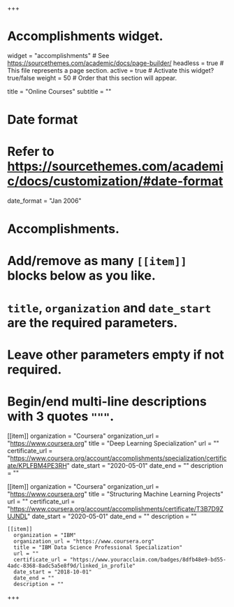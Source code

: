 +++
# Accomplishments widget.
widget = "accomplishments"  # See https://sourcethemes.com/academic/docs/page-builder/
headless = true  # This file represents a page section.
active = true  # Activate this widget? true/false
weight = 50  # Order that this section will appear.

title = "Online Courses"
subtitle = ""

# Date format
#   Refer to https://sourcethemes.com/academic/docs/customization/#date-format
date_format = "Jan 2006"

# Accomplishments.
#   Add/remove as many `[[item]]` blocks below as you like.
#   `title`, `organization` and `date_start` are the required parameters.
#   Leave other parameters empty if not required.
#   Begin/end multi-line descriptions with 3 quotes `"""`.

[[item]]
  organization = "Coursera"
  organization_url = "https://www.coursera.org"
  title = "Deep Learning Specialization"
  url = ""
  certificate_url = "https://www.coursera.org/account/accomplishments/specialization/certificate/KPLFBM4PE3RH"
  date_start = "2020-05-01"
  date_end = ""
  description = ""

  [[item]]
    organization = "Coursera"
    organization_url = "https://www.coursera.org"
    title = "Structuring Machine Learning Projects"
    url = ""
    certificate_url = "https://www.coursera.org/account/accomplishments/certificate/T3B7D9ZUJNDL"
    date_start = "2020-05-01"
    date_end = ""
    description = ""

    [[item]]
      organization = "IBM"
      organization_url = "https://www.coursera.org"
      title = "IBM Data Science Professional Specialization"
      url = ""
      certificate_url = "https://www.youracclaim.com/badges/8dfb48e9-bd55-4adc-8368-8adc5a5e8f9d/linked_in_profile"
      date_start = "2018-10-01"
      date_end = ""
      description = ""



+++
